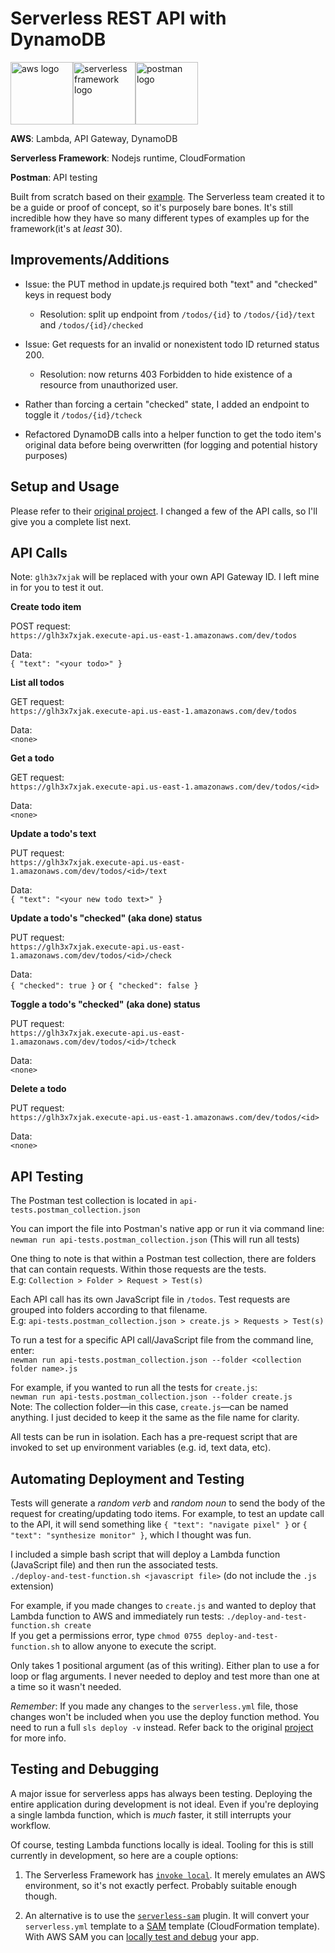 # Serverless REST API with DynamoDB

<a href="https://aws.amazon.com"><img src="https://upload.wikimedia.org/wikipedia/commons/thumb/9/93/Amazon_Web_Services_Logo.svg/640px-Amazon_Web_Services_Logo.svg.png" alt="aws logo" height="100"/></a><a href="https://serverless.com"><img src="https://files.readme.io/ffb4c59-Serverless.png" alt="serverless framework logo" height="100"/></a><a href="https://www.getpostman.com/"><img src="https://assets.getpostman.com/common-share/postman-logo-horizontal-white.svg" alt="postman logo" height="100"/></a>

**AWS**: Lambda, API Gateway, DynamoDB

**Serverless Framework**: Nodejs runtime, CloudFormation

**Postman**: API testing

Built from scratch based on their [example](https://github.com/serverless/examples/tree/master/aws-node-rest-api-with-dynamodb). The Serverless team created it to be a guide or proof of concept, so it's purposely bare bones. It's still incredible how they have so many different types of examples up for the framework(it's at *least* 30).

## Improvements/Additions

* Issue: the PUT method in update.js required both "text" and "checked" keys in request body
    * Resolution: split up endpoint from `/todos/{id}` to `/todos/{id}/text` and `/todos/{id}/checked`<br>
    
* Issue: Get requests for an invalid or nonexistent todo ID returned status 200.
    * Resolution: now returns 403 Forbidden to hide existence of a resource from unauthorized user.<br>
    
* Rather than forcing a certain "checked" state, I added an endpoint to toggle it `/todos/{id}/tcheck`

* Refactored DynamoDB calls into a helper function to get the todo item's original data before being overwritten (for logging and potential history purposes)

## Setup and Usage

Please refer to their [original project](https://github.com/serverless/examples/tree/master/aws-node-rest-api-with-dynamodb). I changed a few of the API calls, so I'll give you a complete list next.

## API Calls<br>
Note: `glh3x7xjak` will be replaced with your own API Gateway ID. I left mine in for you to test it out.

**Create todo item**

POST request:<br>
`https://glh3x7xjak.execute-api.us-east-1.amazonaws.com/dev/todos`

Data:<br>
`{ "text": "<your todo>" }`

**List all todos**

GET request:<br>
`https://glh3x7xjak.execute-api.us-east-1.amazonaws.com/dev/todos`

Data:<br>
`<none>`

**Get a todo**

GET request:<br>
`https://glh3x7xjak.execute-api.us-east-1.amazonaws.com/dev/todos/<id>`

Data:<br>
`<none>`

**Update a todo's text**

PUT request:<br>
`https://glh3x7xjak.execute-api.us-east-1.amazonaws.com/dev/todos/<id>/text`

Data:<br>
`{ "text": "<your new todo text>" }`

**Update a todo's "checked" (aka done) status**

PUT request:<br>
`https://glh3x7xjak.execute-api.us-east-1.amazonaws.com/dev/todos/<id>/check`

Data:<br>
`{ "checked": true }` or `{ "checked": false }`

**Toggle a todo's "checked" (aka done) status**

PUT request:<br>
`https://glh3x7xjak.execute-api.us-east-1.amazonaws.com/dev/todos/<id>/tcheck`

Data:<br>
`<none>`

**Delete a todo**

PUT request:<br>
`https://glh3x7xjak.execute-api.us-east-1.amazonaws.com/dev/todos/<id>`

Data:<br>
`<none>`

## API Testing

The Postman test collection is located in `api-tests.postman_collection.json`

You can import the file into Postman's native app or run it via command line:<br>
`newman run api-tests.postman_collection.json` (This will run all tests)

One thing to note is that within a Postman test collection, there are folders that can contain requests.
Within those requests are the tests.<br>
E.g: `Collection > Folder > Request > Test(s)`

Each API call has its own JavaScript file in `/todos`. Test requests are grouped into folders according to that filename.<br>
E.g: `api-tests.postman_collection.json > create.js > Requests > Test(s)`

To run a test for a specific API call/JavaScript file from the command line, enter:<br>
`newman run api-tests.postman_collection.json --folder <collection folder name>.js`

For example, if you wanted to run all the tests for `create.js`:<br>
`newman run api-tests.postman_collection.json --folder create.js`<br>
Note: The collection folder&mdash;in this case, `create.js`&mdash;can be named anything. I just decided to keep it the same as the file name for clarity.

All tests can be run in isolation. Each has a pre-request script that are invoked to set up environment variables (e.g. id, text data, etc).

## Automating Deployment and Testing

Tests will generate a *random verb* and *random noun* to send the body of the request for creating/updating todo items.
For example, to test an update call to the API, it will send something like `{ "text": "navigate pixel" }` or `{ "text": "synthesize monitor" }`, which I thought was fun.

I included a simple bash script that will deploy a Lambda function (JavaScript file) and then run the associated tests.<br>
`./deploy-and-test-function.sh <javascript file>` (do not include the `.js` extension)<br>

For example, if you made changes to `create.js` and wanted to deploy that Lambda function to AWS and immediately run tests:
`./deploy-and-test-function.sh create`<br>
If you get a permissions error, type `chmod 0755 deploy-and-test-function.sh` to allow anyone to execute the script.

Only takes 1 positional argument (as of this writing). Either plan to use a for loop or flag arguments. I never needed to deploy and test more than one at a time so it wasn't needed.

*Remember*: If you made any changes to the `serverless.yml` file, those changes won't be included when you use the deploy function method. You need to run a full `sls deploy -v` instead. Refer back to the original [project](https://github.com/serverless/examples/tree/master/aws-node-rest-api-with-dynamodb) for more info.

## Testing and Debugging

A major issue for serverless apps has always been testing. Deploying the entire application during development is not ideal. Even if you're deploying a single lambda function, which is *much* faster, it still interrupts your workflow.

Of course, testing Lambda functions locally is ideal. Tooling for this is still currently in development, so here are a couple options:

1. The Serverless Framework has [`invoke local`](https://serverless.com/framework/docs/providers/aws/cli-reference/invoke-local/). It merely emulates an AWS environment, so it's not exactly perfect. Probably suitable enough though.

2. An alternative is to use the [`serverless-sam`](https://github.com/sapessi/serverless-sam) plugin. It will convert your `serverless.yml` template to a [SAM](https://aws.amazon.com/serverless/sam/) template (CloudFormation template). With AWS SAM you can [locally test and debug](https://docs.aws.amazon.com/en_pv/serverless-application-model/latest/developerguide/serverless-test-and-debug.html) your app.
